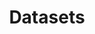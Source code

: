 ---
title: Datasets
description: We publish open data
permalink: /dataset/search
layout: dataset
noindex: true
---
